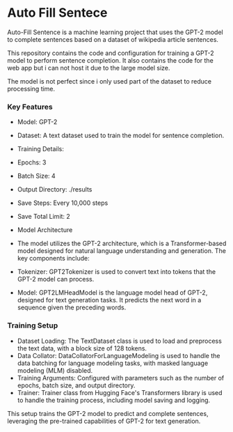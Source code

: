 # Auto Fill Sentece
Auto-Fill Sentence is a machine learning project that uses the GPT-2 model to complete sentences based on a dataset of wikipedia article sentences. 

This repository contains the code and configuration for training a GPT-2 model to perform sentence completion.
It also contains the code for the web app but i can not host it due to the large model size.

The model is not perfect since i only used part of the dataset to reduce processing time. 

### Key Features
* Model: GPT-2
* Dataset: A text dataset used to train the model for sentence completion.
* Training Details:
* Epochs: 3
* Batch Size: 4
* Output Directory: ./results
* Save Steps: Every 10,000 steps
* Save Total Limit: 2
* Model Architecture
* The model utilizes the GPT-2 architecture, which is a Transformer-based model designed for natural language understanding and generation. The key components include:

* Tokenizer: GPT2Tokenizer is used to convert text into tokens that the GPT-2 model can process.
* Model: GPT2LMHeadModel is the language model head of GPT-2, designed for text generation tasks. It predicts the next word in a sequence given the preceding words.

### Training Setup
* Dataset Loading: The TextDataset class is used to load and preprocess the text data, with a block size of 128 tokens.
* Data Collator: DataCollatorForLanguageModeling is used to handle the data batching for language modeling tasks, with masked language modeling (MLM) disabled.
* Training Arguments: Configured with parameters such as the number of epochs, batch size, and output directory.
* Trainer: Trainer class from Hugging Face's Transformers library is used to handle the training process, including model saving and logging.

This setup trains the GPT-2 model to predict and complete sentences, leveraging the pre-trained capabilities of GPT-2 for text generation.
